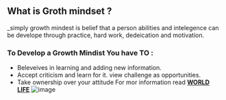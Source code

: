 ## What is Groth mindset ?
_simply growth mindest is belief that a person abilities and intelegence can be develope through practice, hard work, dedeication and motivation.

### To Develop a Growth Mindist You have TO :
- Beleveives in learning and adding new information.
- Accept criticism and learn for it.
view challenge as opportunities.
- Take ownership over your attitude
For mor information read [**WORLD LIFE**](https://www.atlassian.com/blog/inside-atlassian/growth-mindset)
![image](https://3kllhk1ibq34qk6sp3bhtox1-wpengine.netdna-ssl.com/wp-content/uploads/NewGrowthMindset2.png)